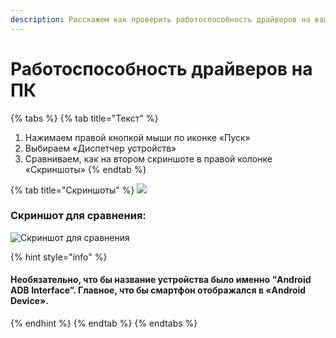 ```yaml
---
description: Расскажем как проверить работоспособность драйверов на вашем ПК
---
```


# Работоспособность драйверов на ПК

{% tabs %}
{% tab title="Текст" %}
1. Нажимаем правой кнопкой мыши по иконке «Пуск»
2. Выбираем «Диспетчер устройств»
3. Сравниваем, как на втором скриншоте в правой колонке «Скриншоты»
{% endtab %}

{% tab title="Скриншоты" %}
![](https://telegra.ph/file/06dc878c0c009e8c62862.jpg)

### Скриншот для сравнения:

![Скриншот для сравнения](https://telegra.ph/file/f8ca9cfc297db622c05a2.jpg)

{% hint style="info" %}
#### Необязательно, что бы название устройства было именно “Android ADB Interface”. Главное, что бы смартфон отображался в «Android Device». <a href="#neobyazatelno-chto-by-nazvanie-ustroistva-bylo-imenno-android-adb-interface-.-glavnoe-chto-by-smartf" id="neobyazatelno-chto-by-nazvanie-ustroistva-bylo-imenno-android-adb-interface-.-glavnoe-chto-by-smartf"></a>
{% endhint %}
{% endtab %}
{% endtabs %}
